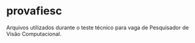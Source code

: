 # provafiesc
Arquivos utilizados durante o teste técnico para vaga de Pesquisador de Visão Computacional.
